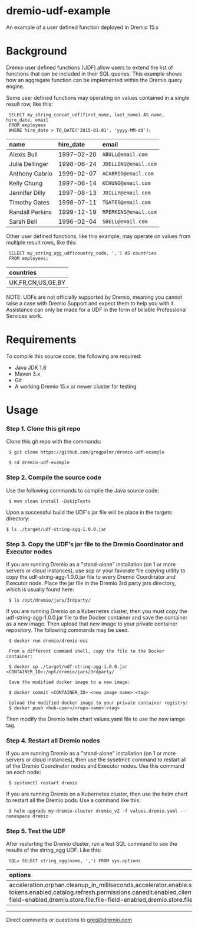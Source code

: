# dremio-udf-example
An example of a user defined function deployed in Dremio 15.x

# Background

Dremio user defined functions (UDF) allow users to extend the list of functions that can be included in their SQL queries. This example shows how an aggregate function can be implemented within the Dremio query engine.

Some user defined functions may operating on values contained in a single result row, like this:

     SELECT my_string_concat_udf(first_name, last_name) AS name, hire_date, email
     FROM employees 
     WHERE hire_date > TO_DATE('2015-01-01', 'yyyy-MM-dd');

|name|hire_date|email|
|:--|:--|:--|
|Alexis Bull|1997-02-20|`ABULL@email.com`|
|Julia Dellinger|1998-06-24|`JDELLING@email.com`|
|Anthony Cabrio|1999-02-07|`ACABRIO@email.com`|
|Kelly Chung|1997-06-14|`KCHUNG@email.com`|
|Jennifer Dilly|1997-08-13|`JDILLY@email.com`|
|Timothy Gates|1998-07-11|`TGATES@email.com`|
|Randall Perkins|1999-12-19|`RPERKINS@email.com`|
|Sarah Bell|1996-02-04|`SBELL@email.com`|

Other user defined functions, like this example, may operate on values from multiple result rows, like this:

     SELECT my_string_agg_udf(country_code, ',') AS countries
     FROM employees; 

|countries|
|:--|
|UK,FR,CN,US,GE,BY|

NOTE: UDFs are not officially supported by Dremio, meaning you cannot raise a case with Dremio Support and expect them to help you with it. Assistance can only be made for a UDF in the form of billable Professional Services work.

# Requirements

To compile this source code, the following are required:

- Java JDK 1.8
- Maven 3.x
- Git
- A working Dremio 15.x or newer cluster for testing

# Usage

### Step 1. Clone this git repo

Clone this git repo with the commands:

     $ git clone https://github.com/gregpalmr/dremio-udf-example

     $ cd dremio-udf-example

### Step 2. Compile the source code

Use the following commands to compile the Java source code:

     $ mvn clean install -DskipTests

Upon a successful build the UDF's jar file will be place in the targets directory:

    $ ls ./target/udf-string-agg-1.0.0.jar

### Step 3. Copy the UDF's jar file to the Dremio Coordinator and Executor nodes

If you are running Dremio as a "stand-alone" installation (on 1 or more servers or cloud instances), use scp or your favorate file copying utility to copy the udf-string-agg-1.0.0.jar file to every Dremio Coordinator and Executor node. Place the jar file in the Dremio 3rd party jars directory, which is usually found here:

     $ ls /opt/dremio/jars/3rdparty/

If you are running Dremio on a Kubernetes cluster, then you must copy the udf-string-agg-1.0.0.jar file to the Docker container and save the container as a new image. Then upload that new image to your private container repository. The following commands may be used.

     $ docker run dremio/dremio-oss

     From a different command shell, copy the file to the Docker container:

     $ docker cp ./target/udf-string-agg-1.0.0.jar <CONTAINER_ID>:/opt/dremio/jars/3rdparty/

     Save the modified docker image to a new image:

     $ docker commit <CONTAINER_ID> <new image name>:<tag>

     Upload the modified docker image to your private container registry:
     $ docker push <hub-user>/<repo-name>:<tag>

Then modify the Dremio helm chart values.yaml file to use the new iamge tag.

### Step 4. Restart all Dremio nodes

If you are running Dremio as a "stand-alone" installation (on 1 or more servers or cloud instances), then use the sysetmctl command to restart all of the Dremio Coordinator nodes and Executor nodes. Use this command on each node:

     $ systemctl restart dremio

If you are running Dremio on a Kubernetes cluster, then use the helm chart to restart all the Dremio pods. Use a command like this:

     $ helm upgrade my-dremio-cluster dremio_v2 -f values.dremio.yaml --namespace dremio


### Step 5. Test the UDF

After restarting the Dremio cluster, run a test SQL command to see the results of the string_agg UDF. Like this:

     SQL> SELECT string_agg(name, ',') FROM sys.options

|options|
|:--|
|acceleration.orphan.cleanup_in_milliseconds,accelerator.enable.subhour.policies,accelerator.enable_agg_join,accelerator.enable_default_raw,accelerator.enable_multijoin,accelerator.matching.filter_threshold,accelerator.matching.timeout_seconds,accelerator.matching.tracing,accelerator.raw.remove_project,accelerator.simplified_match,accelerator.system.limit,accelerator.system.verbose.logging,auth.personal-access-token.max_lifetime_days,auth.personal-access-tokens.enabled,catalog.refresh.permissions.canedit.enabled,client.max_metadata_count,client.tools.powerbi,client.tools.qlik,client.tools.tableau,client.use_legacy_catalog_name,coordinator.alive_queries.limit,coordinator.heap.monitoring.enable,coordinator.heap.monitoring.thresh.percentage,coordinator.metadata.refreshes.concurrency,coordinator.reconcile.queries.enable,coordinator.reconcile.queries.frequency.secs,dac.download.from_jobs_store,dac.download.records_limit,dac.format.preview.batch_size,dac.format.preview.fast_preview,dac.format.preview.max_ms,dac.format.preview.min_records,dac.format.preview.target,dac.search.last_reindex,dac.search.refresh,debug.results.max.age_in_milliseconds,debug.test_memory_limit,dremio.coordinator.enable_version_check,dremio.coordinator.rest.run_query.async,dremio.deltalake.enabled,dremio.exec.operator_batch_bytes,dremio.exec.spill.check.interval,dremio.exec.spill.healthcheck.enable,dremio.exec.spill.limit.bytes,dremio.exec.spill.limit.percentage,dremio.exec.spill.sweep.interval,dremio.exec.spill.sweep.threshold,dremio.exec.storage.file.partition.column.label,dremio.exec.testing.controls,dremio.execution.v2,dremio.iceberg.enabled,dremio.iceberg.min_max.enabled,dremio.materialization.cache.enabled,dremio.profile.debug_columns,dremio.sliced,dremio.sliced.debug_max_runtime,dremio.sliced.enable_monitor,dremio.sliced.migration_multiple,dremio.sliced.min_runtime,dremio.sliced.num_threads,dremio.sliced.spindown_multiple,dremio.sliced.use_cpu_pinning,dremio.sliced.warn_max_runtime,dremio.spill.warn_max_runtime,dremio.store.dfs.max_files,dremio.store.dfs.max_splits,dremio.store.file.dir-field-enabled,dremio.store.file.file-field-enabled,dremio.store.file.file-field-label|

---

Direct comments or questions to greg@dremio.com
